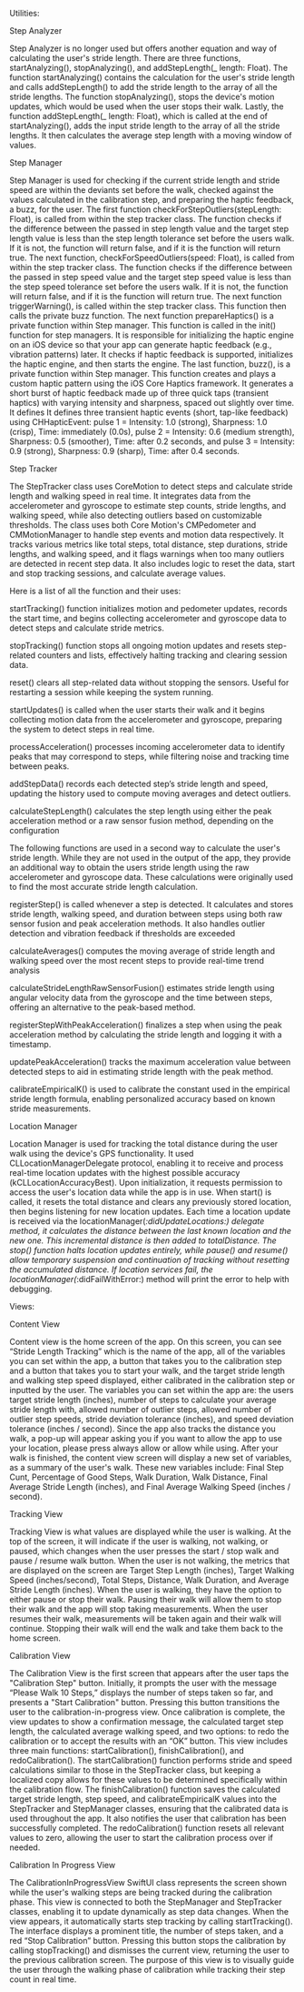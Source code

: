 Utilities: 

  Step Analyzer
  
Step Analyzer is no longer used but offers another equation and way of calculating the user's stride length. There are three functions, startAnalyzing(), stopAnalyzing(), and addStepLength(_ length: Float). The function startAnalyzing() contains the calculation for the user's stride length and calls addStepLength() to add the stride length to the array of all the stride lengths. The function stopAnalyzing(), stops the device's motion updates, which would be used when the user stops their walk. Lastly, the function addStepLength(_ length: Float), which is called at the end of startAnalyzing(), adds the input stride length to the array of all the stride lengths. It then calculates the average step length with a moving window of values. 

  Step Manager
  
Step Manager is used for checking if the current stride length and stride speed are within the deviants set before the walk, checked against the values calculated in the calibration step, and preparing the haptic feedback, a buzz, for the user. The first function checkForStepOutliers(stepLength: Float), is called from within the step tracker class. The function checks if the difference between the passed in step length value and the target step length value is less than the step length tolerance set before the users walk. If it is not, the function will return false, and if it is the function will return true. The next function, checkForSpeedOutliers(speed: Float), is called from within the step tracker class. The function checks if the difference between the passed in step speed value and the target step speed value is less than the step speed tolerance set before the users walk. If it is not, the function will return false, and if it is the function will return true. The next function triggerWarning(), is called within the step tracker class. This function then calls the private buzz function. The next function prepareHaptics() is a private function within Step manager. This function is called in the init() function for step managers. It is responsible for initializing the haptic engine on an iOS device so that your app can generate haptic feedback (e.g., vibration patterns) later. It checks if haptic feedback is supported, initializes the haptic engine, and then starts the engine. The last function, buzz(), is a private function within Step manager. This function creates and plays a custom haptic pattern using the iOS Core Haptics framework. It generates a short burst of haptic feedback made up of three quick taps (transient haptics) with varying intensity and sharpness, spaced out slightly over time. It defines It defines three transient haptic events (short, tap-like feedback) using CHHapticEvent: pulse 1 = Intensity: 1.0 (strong), Sharpness: 1.0 (crisp), Time: immediately (0.0s), pulse 2 = Intensity: 0.6 (medium strength), Sharpness: 0.5 (smoother), Time: after 0.2 seconds, and pulse 3 = Intensity: 0.9 (strong), Sharpness: 0.9 (sharp), Time: after 0.4 seconds. 

  Step Tracker
  
The StepTracker class uses CoreMotion to detect steps and calculate stride length and walking speed in real time. It integrates data from the accelerometer and gyroscope to estimate step counts, stride lengths, and walking speed, while also detecting outliers based on customizable thresholds. The class uses both Core Motion's CMPedometer and CMMotionManager to handle step events and motion data respectively. It tracks various metrics like total steps, total distance, step durations, stride lengths, and walking speed, and it flags warnings when too many outliers are detected in recent step data. It also includes logic to reset the data, start and stop tracking sessions, and calculate average values.

Here is a list of all the function and their uses:

  startTracking() function initializes motion and pedometer updates, records the start time, and begins collecting accelerometer and gyroscope data to detect steps and calculate stride metrics. 
  
  stopTracking() function stops all ongoing motion updates and resets step-related counters and lists, effectively halting tracking and clearing session data.

  reset() clears all step-related data without stopping the sensors. Useful for restarting a session while keeping the system running.

  startUpdates() is called when the user starts their walk and it begins collecting motion data from the accelerometer and gyroscope, preparing the system to detect steps in real time.
  
  processAcceleration() processes incoming accelerometer data to identify peaks that may correspond to steps, while filtering noise and tracking time between peaks.
  
  addStepData() records each detected step’s stride length and speed, updating the history used to compute moving averages and detect outliers.
  
  calculateStepLength() calculates the step length using either the peak acceleration method or a raw sensor fusion method, depending on the configuration

The following functions are used in a second way to calculate the user's stride length. While they are not used in the output of the app, they provide an additional way to obtain the users stride length using the raw accelerometer and gyroscope data. These calculations were originally used to find the most accurate stride length calculation. 

  registerStep() is called whenever a step is detected. It calculates and stores stride length, walking speed, and duration between steps using both raw sensor fusion and peak acceleration methods. It also handles outlier detection and vibration feedback if thresholds are exceeded
  
  calculateAverages() computes the moving average of stride length and walking speed over the most recent steps to provide real-time trend analysis
  
  calculateStrideLengthRawSensorFusion() estimates stride length using angular velocity data from the gyroscope and the time between steps, offering an alternative to the peak-based method.
  
  registerStepWithPeakAcceleration() finalizes a step when using the peak acceleration method by calculating the stride length and logging it with a timestamp.
  
  updatePeakAcceleration() tracks the maximum acceleration value between detected steps to aid in estimating stride length with the peak method.
  
  calibrateEmpiricalK() is used to calibrate the constant used in the empirical stride length formula, enabling personalized accuracy based on known stride measurements.

  Location Manager
  
Location Manager is used for tracking the total distance during the user walk using the device's GPS functionality. It used CLLocationManagerDelegate protocol, enabling it to receive and process real-time location updates with the highest possible accuracy (kCLLocationAccuracyBest). Upon initialization, it requests permission to access the user's location data while the app is in use. When start() is called, it resets the total distance and clears any previously stored location, then begins listening for new location updates. Each time a location update is received via the locationManager(_:didUpdateLocations:) delegate method, it calculates the distance between the last known location and the new one. This incremental distance is then added to totalDistance. The stop() function halts location updates entirely, while pause() and resume() allow temporary suspension and continuation of tracking without resetting the accumulated distance. If location services fail, the locationManager(_:didFailWithError:) method will print the error to help with debugging.

Views: 

  Content View
  
Content view is the home screen of the app. On this screen, you can see “Stride Length Tracking” which is the name of the app, all of the variables you can set within the app, a button that takes you to the calibration step and a button that takes you to start your walk, and the target stride length and walking step speed displayed, either calibrated in the calibration step or inputted by the user. The variables you can set within the app are: the users target stride length (inches), number of steps to calculate your average stride length with, allowed number of outlier steps, allowed number of outlier step speeds, stride deviation tolerance (inches), and speed deviation tolerance (inches / second). Since the app also tracks the distance you walk, a pop-up will appear asking you if you want to allow the app to use your location, please press always allow or allow while using.  After your walk is finished, the content view screen will display a new set of variables, as a summary of the user's walk. These new variables include: Final Step Cunt, Percentage of Good Steps, Walk Duration, Walk Distance, Final Average Stride Length (inches), and Final Average Walking Speed (inches / second).  

  Tracking View 
  
Tracking View is what values are displayed while the user is walking. At the top of the screen, it will indicate if the user is walking, not walking, or paused, which changes when the user presses the start / stop walk and pause / resume walk button. When the user is not walking, the metrics that are displayed on the screen are Target Step Length (inches), Target Walking Speed (inches/second), Total Steps, Distance, Walk Duration, and Average Stride Length (inches). When the user is walking, they have the option to either pause or stop their walk. Pausing their walk will allow them to stop their walk and the app will stop taking measurements. When the user resumes their walk, measurements will be taken again and their walk will continue. Stopping their walk will end the walk and take them back to the home screen. 

  Calibration View
  
The Calibration View is the first screen that appears after the user taps the "Calibration Step" button. Initially, it prompts the user with the message “Please Walk 10 Steps,” displays the number of steps taken so far, and presents a "Start Calibration" button. Pressing this button transitions the user to the calibration-in-progress view. Once calibration is complete, the view updates to show a confirmation message, the calculated target step length, the calculated average walking speed, and two options: to redo the calibration or to accept the results with an “OK” button. This view includes three main functions: startCalibration(), finishCalibration(), and redoCalibration(). The startCalibration() function performs stride and speed calculations similar to those in the StepTracker class, but keeping a localized copy allows for these values to be determined specifically within the calibration flow. The finishCalibration() function saves the calculated target stride length, step speed, and calibrateEmpiricalK values into the StepTracker and StepManager classes, ensuring that the calibrated data is used throughout the app. It also notifies the user that calibration has been successfully completed. The redoCalibration() function resets all relevant values to zero, allowing the user to start the calibration process over if needed. 

  Calibration In Progress View
  
The CalibrationInProgressView SwiftUI class represents the screen shown while the user's walking steps are being tracked during the calibration phase. This view is connected to both the StepManager and StepTracker classes, enabling it to update dynamically as step data changes. When the view appears, it automatically starts step tracking by calling startTracking(). The interface displays a prominent title, the number of steps taken, and a red “Stop Calibration” button. Pressing this button stops the calibration by calling stopTracking() and dismisses the current view, returning the user to the previous calibration screen. The purpose of this view is to visually guide the user through the walking phase of calibration while tracking their step count in real time. 
